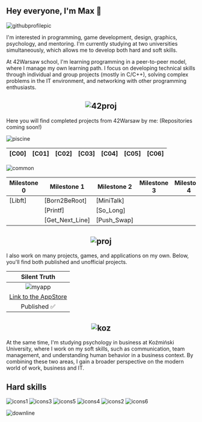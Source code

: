 ## Hey everyone, I'm Max 👋
<!---
maxszlichta/maxszlichta is a ✨ special ✨ repository because its `README.md` (this file) appears on your GitHub profile.
You can click the Preview link to take a look at your changes.
--->

![githubprofilepic](https://github.com/user-attachments/assets/9c70abfd-6465-430a-9057-916836b48cc0)

I'm interested in programming, game development, design, graphics, psychology, and mentoring. I'm currently studying at two universities simultaneously, which allows me to develop both hard and soft skills.

At 42Warsaw school, I'm learning programming in a peer-to-peer model, where I manage my own learning path. I focus on developing technical skills through individual and group projects (mostly in C/C++), solving complex problems in the IT environment, and networking with other programming enthusiasts.

##  <div align="center">![42proj](https://github.com/user-attachments/assets/8cf91713-452d-4d4e-a7f2-8585d1e74b36)</div>
Here you will find completed projects from 42Warsaw by me: (Repositories coming soon!)

![piscine](https://github.com/user-attachments/assets/8553b026-c415-42e1-bf05-71b1664b03cf)


| [C00] | [C01] |  [C02] | [C03] | [C04] | [C05] | [C06] |
|--|--|--|--|--|--|--|

![common](https://github.com/user-attachments/assets/d88839b8-7f57-44ea-a5dd-198ff911b786)

| Milestone 0  | Milestone 1 | Milestone 2  | Milestone 3  | Milestone 4  | Milestone 5  | Milestone 6  |
| ------------ | ----------- | ------------ | ------------ | ------------ | ------------ | ------------ |
| [Libft] | [Born2BeRoot]  | [MiniTalk]  | | | | |
|         | [Printf]       | [So_Long]   | | | | |
|         | [Get_Next_Line]| [Push_Swap] | | | | |

## <div align="center">![proj](https://github.com/user-attachments/assets/47fb1d16-a994-47ef-9fdd-9fd4efec7dd9)</div>
I also work on many projects, games, and applications on my own. Below, you'll find both published and unofficial projects.

| Silent Truth |
|-|
|<div align="center">![myapp](https://github.com/user-attachments/assets/005e7f6b-278d-433a-9611-5b6ca23ed5ef)</div>|
|[Link to the AppStore](https://apps.apple.com/pl/app/cicha-prawda/id6467128612?l=pl)|
|<div align="center">Published ✅</div>|


## <div align="center">![koz](https://github.com/user-attachments/assets/e98d6072-2299-4ba2-85d7-485dd3d54b05)</div>

At the same time, I'm studying psychology in business at Koźmiński University, where I work on my soft skills, such as communication, team management, and understanding human behavior in a business context. By combining these two areas, I gain a broader perspective on the modern world of work, business and IT.

## Hard skills
![icons1](https://github.com/user-attachments/assets/03d9c452-f22b-4ed0-a00c-11d5875cca83)
![icons3](https://github.com/user-attachments/assets/cff986c3-c6e8-4b0f-bc8b-18e9024b2a21)
![icons5](https://github.com/user-attachments/assets/2b4145ce-ae93-422f-8435-40b3109ae84b)
![icons4](https://github.com/user-attachments/assets/9792a89e-95e6-4e84-8488-6c818b3f28f2)
![icons2](https://github.com/user-attachments/assets/47c0692b-e5cb-4f68-95bb-1b219d118c96)
![icons6](https://github.com/user-attachments/assets/cc0f4cc6-45c3-4f28-8000-e81210b47be6)


![downline](https://github.com/user-attachments/assets/378e37f5-1e9b-4ab5-b3a6-5444be230f8d)


